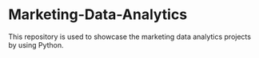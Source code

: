 # Marketing-Data-Analytics
This repository is used to showcase the marketing data analytics projects by using Python.
